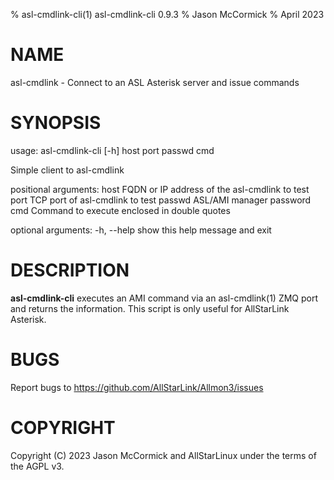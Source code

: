 % asl-cmdlink-cli(1) asl-cmdlink-cli 0.9.3
% Jason McCormick
% April 2023

# NAME
asl-cmdlink - Connect to an ASL Asterisk server and issue commands

# SYNOPSIS
usage: asl-cmdlink-cli [-h] host port passwd cmd

Simple client to asl-cmdlink

positional arguments:
  host        FQDN or IP address of the asl-cmdlink to test
  port        TCP port of asl-cmdlink to test
  passwd      ASL/AMI manager password
  cmd         Command to execute enclosed in double quotes

optional arguments:
  -h, --help  show this help message and exit

# DESCRIPTION
**asl-cmdlink-cli** executes an AMI command 
via an asl-cmdlink(1) ZMQ port and returns
the information. This script is only useful for
AllStarLink Asterisk.

# BUGS
Report bugs to https://github.com/AllStarLink/Allmon3/issues

# COPYRIGHT
Copyright (C) 2023 Jason McCormick and AllStarLinux
under the terms of the AGPL v3.


